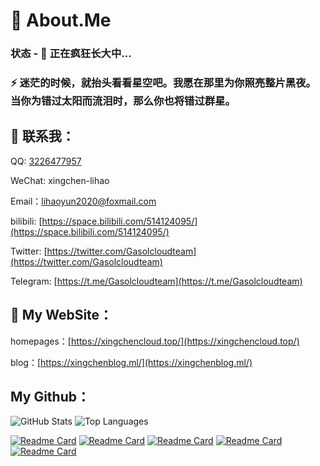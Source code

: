 # 🔭 About.Me

### 状态 - 🌱 正在疯狂长大中…

### ⚡ 迷茫的时候，就抬头看看星空吧。我愿在那里为你照亮整片黑夜。当你为错过太阳而流泪时，那么你也将错过群星。

## 💬 联系我：

QQ: [3226477957](http://wpa.qq.com/msgrd?v=3&uin=3226477957&site=qq&menu=yes)

WeChat: xingchen-lihao

Email：lihaoyun2020@foxmail.com

bilibili: [https://space.bilibili.com/514124095/](https://space.bilibili.com/514124095/)

Twitter: [https://twitter.com/Gasolcloudteam](https://twitter.com/Gasolcloudteam)

Telegram: [https://t.me/Gasolcloudteam](https://t.me/Gasolcloudteam)

## 👋 My WebSite：

homepages：[https://xingchencloud.top/](https://xingchencloud.top/)

blog：[https://xingchenblog.ml/](https://xingchenblog.ml/)

## My Github：

![GitHub Stats](https://github-readme-stats.vercel.app/api?username=Gasolcloudteam&show_icons=true&count_private=true&line_height=40)
![Top Languages](https://github-readme-stats.vercel.app/api/top-langs/?username=Gasolcloudteam&show_icons=true)

[![Readme Card](https://github-readme-stats.vercel.app/api/pin/?username=Gasolcloudteam&repo=cdn)](https://github.com/Gasolcloudteam/cdn)
[![Readme Card](https://github-readme-stats.vercel.app/api/pin/?username=Gasolcloudteam&repo=homepages)](https://github.com/Gasolcloudteam/homepages)
[![Readme Card](https://github-readme-stats.vercel.app/api/pin/?username=Gasolcloudteam&repo=blog)](https://github.com/Gasolcloudteam/blog)
[![Readme Card](https://github-readme-stats.vercel.app/api/pin/?username=Gasolcloudteam&repo=linux-order)](https://github.com/Gasolcloudteam/linux-order)
[![Readme Card](https://github-readme-stats.vercel.app/api/pin/?username=Gasolcloudteam&repo=start-pages)](https://github.com/Gasolcloudteam/start-pages)
